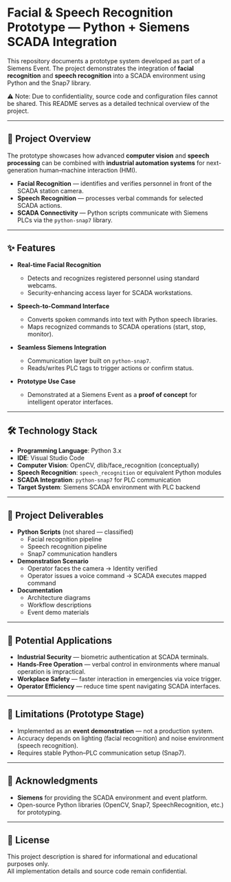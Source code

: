 # Facial & Speech Recognition Prototype — Python + Siemens SCADA Integration

This repository documents a prototype system developed as part of a Siemens Event. The project demonstrates the integration of **facial recognition** and **speech recognition** into a SCADA environment using Python and the Snap7 library.

⚠️ Note: Due to confidentiality, source code and configuration files cannot be shared. This README serves as a detailed technical overview of the project.

---

## 🎯 Project Overview
The prototype showcases how advanced **computer vision** and **speech processing** can be combined with **industrial automation systems** for next-generation human–machine interaction (HMI).  
- **Facial Recognition** — identifies and verifies personnel in front of the SCADA station camera.  
- **Speech Recognition** — processes verbal commands for selected SCADA actions.  
- **SCADA Connectivity** — Python scripts communicate with Siemens PLCs via the `python-snap7` library.  

---

## ✨ Features
- **Real-time Facial Recognition**  
  - Detects and recognizes registered personnel using standard webcams.  
  - Security-enhancing access layer for SCADA workstations.  

- **Speech-to-Command Interface**  
  - Converts spoken commands into text with Python speech libraries.  
  - Maps recognized commands to SCADA operations (start, stop, monitor).  

- **Seamless Siemens Integration**  
  - Communication layer built on `python-snap7`.  
  - Reads/writes PLC tags to trigger actions or confirm status.  

- **Prototype Use Case**  
  - Demonstrated at a Siemens Event as a **proof of concept** for intelligent operator interfaces.  

---

## 🛠️ Technology Stack
- **Programming Language**: Python 3.x  
- **IDE**: Visual Studio Code  
- **Computer Vision**: OpenCV, dlib/face_recognition (conceptually)  
- **Speech Recognition**: `speech_recognition` or equivalent Python modules  
- **SCADA Integration**: `python-snap7` for PLC communication  
- **Target System**: Siemens SCADA environment with PLC backend  

---

## 📂 Project Deliverables
- **Python Scripts** (not shared — classified)  
  - Facial recognition pipeline  
  - Speech recognition pipeline  
  - Snap7 communication handlers  
- **Demonstration Scenario**  
  - Operator faces the camera → Identity verified  
  - Operator issues a voice command → SCADA executes mapped command  
- **Documentation**  
  - Architecture diagrams  
  - Workflow descriptions  
  - Event demo materials  

---

## 🚀 Potential Applications
- **Industrial Security** — biometric authentication at SCADA terminals.  
- **Hands-Free Operation** — verbal control in environments where manual operation is impractical.  
- **Workplace Safety** — faster interaction in emergencies via voice trigger.  
- **Operator Efficiency** — reduce time spent navigating SCADA interfaces.  

---

## 📌 Limitations (Prototype Stage)
- Implemented as an **event demonstration** — not a production system.  
- Accuracy depends on lighting (facial recognition) and noise environment (speech recognition).  
- Requires stable Python–PLC communication setup (Snap7).  

---

## 🙏 Acknowledgments
- **Siemens** for providing the SCADA environment and event platform.  
- Open-source Python libraries (OpenCV, Snap7, SpeechRecognition, etc.) for prototyping.  

---

## 📜 License
This project description is shared for informational and educational purposes only.  
All implementation details and source code remain confidential.  
